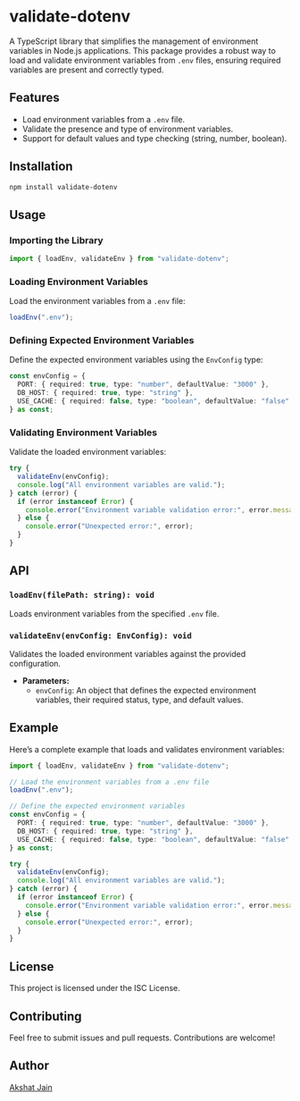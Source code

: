 # validate-dotenv

A TypeScript library that simplifies the management of environment variables in Node.js applications. This package provides a robust way to load and validate environment variables from `.env` files, ensuring required variables are present and correctly typed.

## Features

- Load environment variables from a `.env` file.
- Validate the presence and type of environment variables.
- Support for default values and type checking (string, number, boolean).

## Installation

```bash
npm install validate-dotenv
```

## Usage

### Importing the Library

```typescript
import { loadEnv, validateEnv } from "validate-dotenv";
```

### Loading Environment Variables

Load the environment variables from a `.env` file:

```typescript
loadEnv(".env");
```

### Defining Expected Environment Variables

Define the expected environment variables using the `EnvConfig` type:

```typescript
const envConfig = {
  PORT: { required: true, type: "number", defaultValue: "3000" },
  DB_HOST: { required: true, type: "string" },
  USE_CACHE: { required: false, type: "boolean", defaultValue: "false" },
} as const;
```

### Validating Environment Variables

Validate the loaded environment variables:

```typescript
try {
  validateEnv(envConfig);
  console.log("All environment variables are valid.");
} catch (error) {
  if (error instanceof Error) {
    console.error("Environment variable validation error:", error.message);
  } else {
    console.error("Unexpected error:", error);
  }
}
```

## API

### `loadEnv(filePath: string): void`

Loads environment variables from the specified `.env` file.

### `validateEnv(envConfig: EnvConfig): void`

Validates the loaded environment variables against the provided configuration.

- **Parameters:**
  - `envConfig`: An object that defines the expected environment variables, their required status, type, and default values.

## Example

Here’s a complete example that loads and validates environment variables:

```typescript
import { loadEnv, validateEnv } from "validate-dotenv";

// Load the environment variables from a .env file
loadEnv(".env");

// Define the expected environment variables
const envConfig = {
  PORT: { required: true, type: "number", defaultValue: "3000" },
  DB_HOST: { required: true, type: "string" },
  USE_CACHE: { required: false, type: "boolean", defaultValue: "false" },
} as const;

try {
  validateEnv(envConfig);
  console.log("All environment variables are valid.");
} catch (error) {
  if (error instanceof Error) {
    console.error("Environment variable validation error:", error.message);
  } else {
    console.error("Unexpected error:", error);
  }
}
```

## License

This project is licensed under the ISC License.

## Contributing

Feel free to submit issues and pull requests. Contributions are welcome!

## Author

[Akshat Jain](https://github.com/HiAkshatJain)
